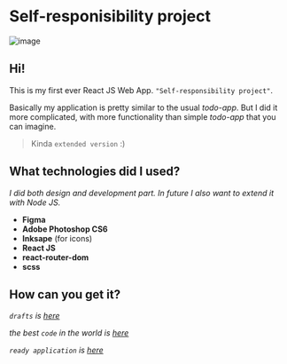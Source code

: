 # Self-responisibility project

![image](https://i.imgur.com/43e6Smd.png)

## Hi!
This is my first ever React JS Web App. `"Self-responsibility project"`.

Basically my application is pretty similar to the usual *todo-app*. But I did it more complicated, with more functionality than simple *todo-app* that you can imagine.

> Kinda `extended version` :)

## What technologies did I used?

*I did both design and development part. In future I also want to extend it with Node JS.*

- **Figma**
- **Adobe Photoshop CS6**
- **Inksape** (for icons)
- **React JS**
- **react-router-dom**
- **scss**

## How can you get it?

*`drafts` is [here](https://www.figma.com/file/yXqoZPGlDqjn6z65v0aLWU/Maket-to-do-app-%7C-SELF-RESPONSIBILITY-PROJECT?node-id=0%3A1)*

*the best `code` in the world is [here](https://github.com/denisrybalka/self-responsibility-project/)*

*`ready application` is [here](https://denisrybalka.github.io/demo-repo/#/todo-item/207)*
